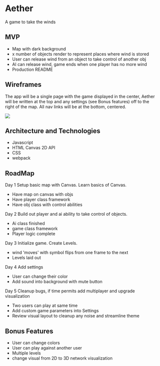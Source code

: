 # Aether
  A game to take the winds

## MVP

* Map with dark background
* x number of objects render to represent places where wind is stored
* User can release wind from an object to take control of another obj
* AI can release wind, game ends when one player has no more wind
* Production README

## Wireframes
The app will be a single page with the game displayed in the center, Aether will be 
written at the top and any settings (see Bonus features) off to the right of the map.
All nav links will be at the bottom, centered.

![](https://wireframe.cc/pro/pp/d4977350b240612)


## Architecture and Technologies
* Javascript
* HTML Canvas 2D API
* CSS
* webpack

## RoadMap

Day 1
Setup basic map with Canvas. Learn basics of Canvas.
  * Have map on canvas with objs
  * Have player class framework
  * Have obj class with control abilities
  
Day 2
Build out player and ai ability to take control of objects.
  * Ai class finished
  * game class framework
  * Player logic complete
  
Day 3
Initialize game. Create Levels.
 * wind 'moves' with symbol flips from one frame to the next
 * Levels laid out
 
Day 4
Add settings
 * User can change their color
 * Add sound into background with mute button
 
Day 5
Cleanup bugs, if time permits add multiplayer and upgrade visualization  
 * Two users can play at same time
 * Add custom game parameters into Settings
 * Review visual layout to cleanup any noise and streamline theme
 

## Bonus Features
 * User can change colors
 * User can play against another user
 * Multiple levels
 * change visual from 2D to 3D network visualization
